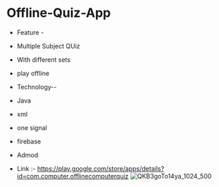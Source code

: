 # Offline-Quiz-App


* Feature -
* Multiple Subject QUiz
* With different sets
* play offline

* Technology--
* Java
* xml
* one signal
* firebase
* Admod
* Link :- https://play.google.com/store/apps/details?id=com.computer.offlinecomputerquiz
![QKB3goTo14ya_1024_500](https://github.com/SatyamkrJha85/Offline-Quiz-App/assets/111700337/0d2962d1-b344-4406-876b-a7399bf40c1e)

